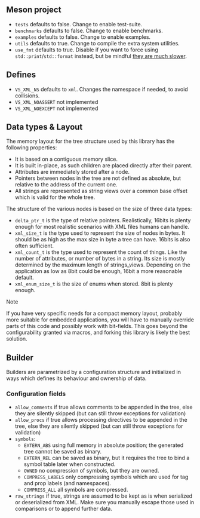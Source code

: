 
## Meson project

- `tests` defaults to false. Change to enable test-suite.
- `benchmarks` defaults to false. Change to enable benchmarks.
- `examples` defaults to false. Change to enable examples.
- `utils` defaults to true. Change to compile the extra system utilities.
- `use_fmt` defaults to true. Disable if you want to force using `std::print`/`std::format` instead, but be mindful [they are much slower](https://github.com/lazy-eggplant/vs.xml/issues/8).

## Defines

- `VS_XML_NS` defaults to `xml`. Changes the namespace if needed, to avoid collisions.
- `VS_XML_NOASSERT` not implemented
- `VS_XML_NOEXCEPT` not implemented

## Data types & Layout


The memory layout for the tree structure used by this library has the following properties:

- It is based on a contiguous memory slice.
- It is built in-place, as such children are placed directly after their parent.
- Attributes are immediately stored after a node.
- Pointers between nodes in the tree are not defined as absolute, but relative to the address of the current one.
- All strings are represented as string views over a common base offset which is valid for the whole tree.

The structure of the various nodes is based on the size of three data types:

- `delta_ptr_t` is the type of relative pointers. Realistically, 16bits is plenty enough for most realistic scenarios with XML files humans can handle.
- `xml_size_t` is the type used to represent the size of nodes in bytes. It should be as high as the max size in byte a tree can have. 16bits is also often sufficient.
- `xml_count_t` is the type used to represent the count of things. Like the number of attributes, or number of bytes in a string. Its size is mostly determined by the maximum length of strings_views. Depending on the application as low as 8bit could be enough, 16bit a more reasonable default.
- `xml_enum_size_t` is the size of enums when stored. 8bit is plenty enough.

> [!NOTE]  
> If you have very specific needs for a compact memory layout, probably more suitable for embedded applications, you will have to manually override parts of this code and possibly work with bit-fields.
> This goes beyond the configurability granted via macros, and forking this library is likely the best solution.


## Builder

Builders are parametrized by a configuration structure and initialized in ways which defines its behaviour and ownership of data.

### Configuration fields

- `allow_comments` if true allows comments to be appended in the tree, else they are silently skipped (but can still throw exceptions for validation)
- `allow_procs` if true allows processing directives to be appended in the tree, else they are silently skipped (but can still throw exceptions for validation)
- `symbols`:
    - `EXTERN_ABS` using full memory in absolute position; the generated tree cannot be saved as binary.
    - `EXTERN_REL` can be saved as binary, but it requires the tree to bind a symbol table later when constructed.
    - `OWNED` no compression of symbols, but they are owned.
    - `COMPRESS_LABELS` only compressing symbols which are used for tag and prop labels (and namespaces).
    - `COMPRESS_ALL` all symbols are compressed.
- `raw_strings` if true, strings are assumed to be kept as is when serialized or deserialized from XML. Make sure you manually escape those used in comparisons or to append further data.
